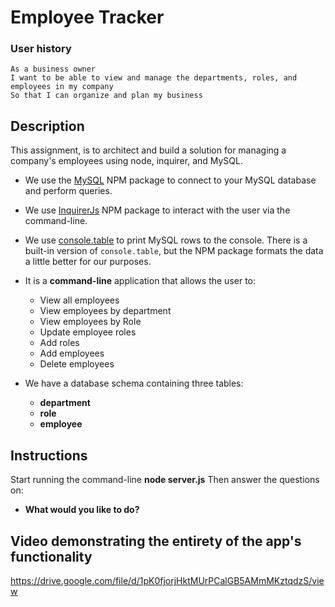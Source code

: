 # Employee Tracker

   ### User history
 ```
As a business owner
I want to be able to view and manage the departments, roles, and employees in my company
So that I can organize and plan my business
```
## Description
This assignment, is to architect and build a solution for managing a company's employees using node, inquirer, and MySQL.
* We use the [MySQL](https://www.npmjs.com/package/mysql) NPM package to connect to your MySQL database and perform queries.

* We use [InquirerJs](https://www.npmjs.com/package/inquirer/v/0.2.3) NPM package to interact with the user via the command-line.

* We use [console.table](https://www.npmjs.com/package/console.table) to print MySQL rows to the console. There is a built-in version of `console.table`, but the NPM package formats the data a little better for our purposes.

* It is a **command-line** application that allows the user to:
  * View all employees 
  * View employees by department
  * View employees by Role
  * Update employee roles
  * Add roles
  * Add employees
  * Delete employees

* We have a database schema containing three tables:
  * **department**
  * **role**
  * **employee**

## Instructions
Start running the command-line **node server.js** Then answer the questions on:
 * **What would you like to do?**

  
##  Video demonstrating the entirety of the app's functionality 

https://drive.google.com/file/d/1pK0fjorjHktMUrPCalGB5AMmMKztqdzS/view


